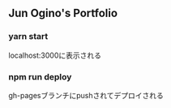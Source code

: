 ## Jun Ogino's Portfolio

### yarn start
localhost:3000に表示される

### npm run deploy
gh-pagesブランチにpushされてデプロイされる

